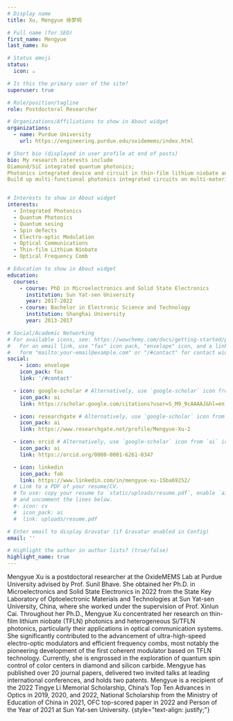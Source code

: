 ```yaml
---
# Display name
title: Xu, Mengyue 徐梦玥

# Full name (for SEO)
first_name: Mengyue
last_name: Xu

# Status emoji
status:
  icon: ☕️

# Is this the primary user of the site?
superuser: true

# Role/position/tagline
role: Postdoctoral Researcher

# Organizations/Affiliations to show in About widget
organizations:
  - name: Purdue University
    url: https://engineering.purdue.edu/oxidemems/index.html

# Short bio (displayed in user profile at end of posts)
bio: My research interests include
Diamond/SiC integrated quantum photonics;
Photonics integrated device and circuit in thin-film lithium niobate and heterogenous platforms;
Build up multi-functional photonics integrated circuits on multi-material platforms.


# Interests to show in About widget
interests:
  - Integrated Photonics
  - Quantum Photonics
  - Quantum sesing
  - Spin defects
  - Electro-optic Modulation
  - Optical Communications
  - Thin-film Lithium Niobate
  - Optical Frequency Comb

# Education to show in About widget
education:
  courses:
    - course: PhD in Microelectronics and Solid State Electronics
      institution: Sun Yat-sen University
      year: 2017-2022
    - course: Bachelor in Electronic Science and Technology
      institution: Shanghai University
      year: 2013-2017

# Social/Academic Networking
# For available icons, see: https://wowchemy.com/docs/getting-started/page-builder/#icons
#   For an email link, use "fas" icon pack, "envelope" icon, and a link in the
#   form "mailto:your-email@example.com" or "/#contact" for contact widget.
social:
    - icon: envelope
    icon_pack: fas
    link: '/#contact'

  - icon: google-scholar # Alternatively, use `google-scholar` icon from `ai` icon pack
    icon_pack: ai
    link: https://scholar.google.com/citations?user=S_M9_9cAAAAJ&hl=en

  - icon: researchgate # Alternatively, use `google-scholar` icon from `ai` icon pack
    icon_pack: ai
    link: https://www.researchgate.net/profile/Mengyue-Xu-2

  - icon: orcid # Alternatively, use `google-scholar` icon from `ai` icon pack
    icon_pack: ai
    link: https://orcid.org/0000-0001-6261-0347

  - icon: linkedin
    icon_pack: fab
    link: https://www.linkedin.com/in/mengyue-xu-15ba69252/
  # Link to a PDF of your resume/CV.
  # To use: copy your resume to `static/uploads/resume.pdf`, enable `ai` icons in `params.yaml`,
  # and uncomment the lines below.
  #- icon: cv
  #  icon_pack: ai
  #  link: uploads/resume.pdf

# Enter email to display Gravatar (if Gravatar enabled in Config)
email: ''

# Highlight the author in author lists? (true/false)
highlight_name: true
---
```


Mengyue Xu is a postdoctoral researcher at the OxideMEMS Lab at Purdue University advised by Prof. Sunil Bhave. She obtained her Ph.D. in Microelectronics and Solid State Electronics in 2022 from the State Key Laboratory of Optoelectronic Materials and Technologies at Sun Yat-sen University, China, where she worked under the supervision of Prof. Xinlun Cai.
Throughout her Ph.D., Mengyue Xu concentrated her research on thin-film lithium niobate (TFLN) photonics and heterogeneous Si/TFLN photonics, particularly their applications in optical communication systems. She significantly contributed to the advancement of ultra-high-speed electro-optic modulators and efficient frequency combs, most notably the pioneering development of the first coherent modulator based on TFLN technology. Currently, she is engrossed in the exploration of quantum spin control of color centers in diamond and silicon carbide.
Mengyue has published over 20 journal papers, delivered two invited talks at leading international conferences, and holds two patents. Mengyue is a recipient of the 2022 Tingye Li Memorial Scholarship, China’s Top Ten Advances in Optics in 2019, 2020, and 2022, National Scholarship from the Ministry of Education of China in 2021, OFC top-scored paper in 2022 and Person of the Year of 2021 at Sun Yat-sen University.
{style="text-align: justify;"}

